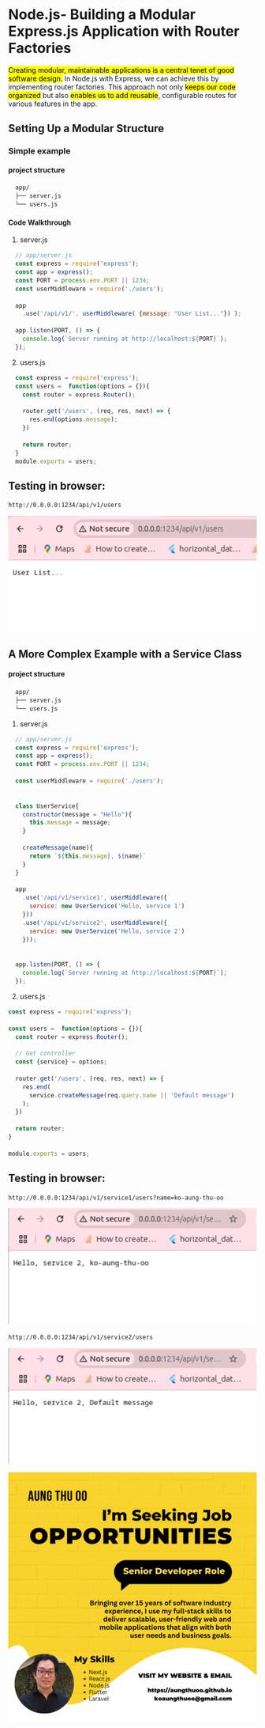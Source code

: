 # Node.js- Building a Modular Express.js Application with Router Factories
<mark>Creating modular, maintainable applications is a central tenet of good software design.</mark> In Node.js with Express, we can achieve this by implementing router factories. This approach not only <mark>keeps our code organized</mark> but also <mark>enables us to add reusable</mark>, configurable routes for various features in the app.

## Setting Up a Modular Structure
### Simple example
#### project structure 
```sh
  app/
  ├── server.js
  └── users.js 
```
<div style="page-break-after: always;"></div>

#### Code Walkthrough
1. server.js

```js 
  // app/server.js
  const express = require('express');
  const app = express();
  const PORT = process.env.PORT || 1234;
  const userMiddleware = require('./users');

  app
    .use('/api/v1/', userMiddleware( {message: "User List..."}) ); 

  app.listen(PORT, () => {
    console.log(`Server running at http://localhost:${PORT}`);
  });
```
<div style="page-break-after: always;"></div>

2. users.js
```js 
  const express = require('express');
  const users =  function(options = {}){
    const router = express.Router();

    router.get('/users', (req, res, next) => {
      res.end(options.message); 
    })

    return router; 
  }
  module.exports = users; 
```
<div style="page-break-after: always;"></div>

## Testing in browser: 
```sh
http://0.0.0.0:1234/api/v1/users 
```
![](./images/img-000.png)

<div style="page-break-after: always;"></div>

## A More Complex Example with a Service Class
#### project structure 
```sh
  app/
  ├── server.js
  └── users.js 
```
1. server.js

```js
  // app/server.js
  const express = require('express');
  const app = express();
  const PORT = process.env.PORT || 1234;

  const userMiddleware = require('./users');


  class UserService{
    constructor(message = "Hello"){
      this.message = message; 
    }

    createMessage(name){
      return `${this.message}, ${name}` 
    }
  }

  app
    .use('/api/v1/service1', userMiddleware({
      service: new UserService('Hello, service 1')
    }))
    .use('/api/v1/service2', userMiddleware({
      service: new UserService('Hello, service 2')
    }));


  app.listen(PORT, () => {
    console.log(`Server running at http://localhost:${PORT}`);
  }); 
```
<div style="page-break-after: always;"></div>

2. users.js
```js
const express = require('express');

const users =  function(options = {}){
  const router = express.Router();

  // Get controller 
  const {service} = options; 

  router.get('/users', (req, res, next) => {
    res.end(
      service.createMessage(req.query.name || 'Default message')
    ); 
  })

  return router; 
}

module.exports = users;  
```
<div style="page-break-after: always;"></div>

## Testing in browser: 
```sh
http://0.0.0.0:1234/api/v1/service1/users?name=ko-aung-thu-oo 
```
![](./images/img-001.png)

```sh
http://0.0.0.0:1234/api/v1/service2/users
```
![](./images/img-002.png)

<div style="page-break-after: always;"></div>

![](../../assets/ads/img-001.png)

